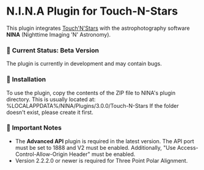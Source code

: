 # N.I.N.A Plugin for Touch-N-Stars
This plugin integrates [Touch'N'Stars](https://github.com/Touch-N-Stars/Touch-N-Stars) with the astrophotography software **NINA** (Nighttime Imaging 'N' Astronomy).

### 🚀 **Current Status: Beta Version**  
The plugin is currently in development and may contain bugs.

### 🔧 **Installation**
To use the plugin, copy the contents of the ZIP file to NINA's plugin directory.
This is usually located at: %LOCALAPPDATA%/NINA/Plugins/3.0.0/Touch-N-Stars
If the folder doesn't exist, please create it first.

### 🧩 **Important Notes** 
- The **Advanced API** plugin is required in the latest version.
  The API port must be set to 1888 and V2 must be enabled.
  Additionally, "Use Access-Control-Allow-Origin Header" must be enabled.
- Version 2.2.2.0 or newer is required for Three Point Polar Alignment.
